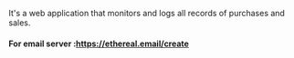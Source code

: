 It's a web application that monitors and logs all records of purchases and sales.

#### For email server :https://ethereal.email/create
